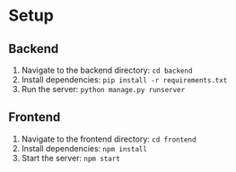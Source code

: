 # Setup

## Backend

1. Navigate to the backend directory: `cd backend`
2. Install dependencies: `pip install -r requirements.txt`
3. Run the server: `python manage.py runserver`

## Frontend

1. Navigate to the frontend directory: `cd frontend`
2. Install dependencies: `npm install`
3. Start the server: `npm start`
